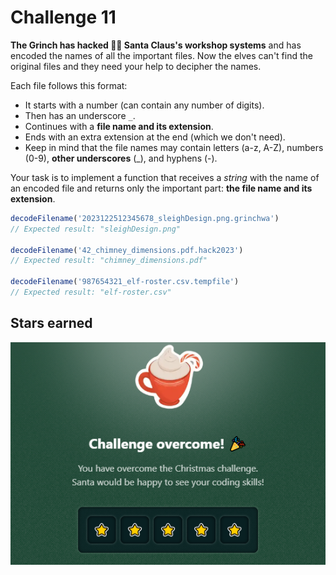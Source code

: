 # Challenge 11

**The Grinch has hacked 🏴‍☠️ Santa Claus's workshop systems** and has encoded the names of all the important files. Now the elves can't find the original files and they need your help to decipher the names.

Each file follows this format:

- It starts with a number (can contain any number of digits).
- Then has an underscore `_`.
- Continues with a **file name and its extension**.
- Ends with an extra extension at the end (which we don't need).
- Keep in mind that the file names may contain letters (a-z, A-Z), numbers (0-9), **other underscores** (\_), and hyphens (-).

Your task is to implement a function that receives a _string_ with the name of an encoded file and returns only the important part: **the file name and its extension**.

```js
decodeFilename('2023122512345678_sleighDesign.png.grinchwa')
// Expected result: "sleighDesign.png"

decodeFilename('42_chimney_dimensions.pdf.hack2023')
// Expected result: "chimney_dimensions.pdf"

decodeFilename('987654321_elf-roster.csv.tempfile')
// Expected result: "elf-roster.csv"
```

## Stars earned

![XXX stars](../../.github/11-challenge-stars.png)
